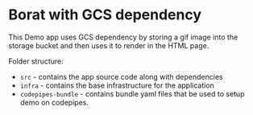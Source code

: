 # Borat with GCS dependency

This Demo app uses GCS dependency by storing a gif image into the storage bucket and then uses it to render in the HTML page.

Folder structure:

- `src` - contains the app source code along with dependencies
- `infra` - contains the base infrastructure for the application
- `codepipes-bundle` - contains bundle yaml files that be used to setup demo on codepipes.